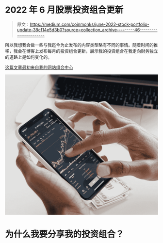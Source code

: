 # 2022 年 6 月股票投资组合更新

> 原文：<https://medium.com/coinmonks/june-2022-stock-portfolio-update-38cf14e5d3b0?source=collection_archive---------46----------------------->

所以我想我会做一些与我迄今为止发布的内容类型略有不同的事情。随着时间的推移，我会在博客上发布每月的投资组合更新，展示我的投资组合在我走向财务独立的道路上是如何变化的。

[这篇文章最初来自我的网站组合中心](http://www.portfolio-hub.co.uk)

![](img/cee58b9b9e1309a6d1a8c0bb76283577.png)

# 为什么我要分享我的投资组合？